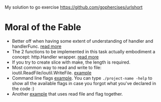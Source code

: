 My solution to go exercise https://github.com/gophercises/urlshort  

# Moral of the Fable
* Better off when having some extent of understanding of handler and handlerFunc. [read more](https://www.alexedwards.net/blog/a-recap-of-request-handling)
* The 2 functions to be implemented in this task actually embodiment a concept: http.Handler wrapper. [read more](https://medium.com/@matryer/the-http-handler-wrapper-technique-in-golang-updated-bc7fbcffa702)
* If you try to create slice with make, the length is required.
* Most common way to read and write to file: ioutil.ReadFile/ioutil.WriteFile. [example](https://tutorialedge.net/golang/reading-writing-files-in-go/)
* Command line flags [example](https://gobyexample.com/command-line-flags). You can type `./project-name -help` to show all the available flags in case you forgot what you've declared in the code :)
* Another [example](https://golangbot.com/read-files/) that uses read file and flag together. 
